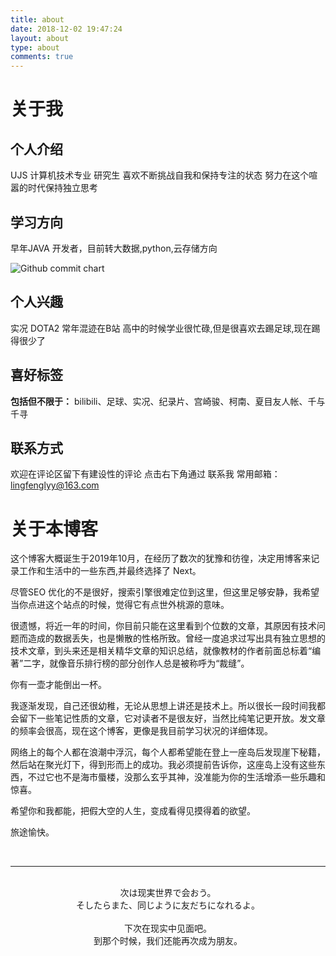```yaml
---
title: about
date: 2018-12-02 19:47:24
layout: about
type: about
comments: true
---
```


# 关于我

##  个人介绍

UJS 计算机技术专业 研究生
喜欢不断挑战自我和保持专注的状态
努力在这个喧嚣的时代保持独立思考


##  学习方向

早年JAVA 开发者，目前转大数据,python,云存储方向


<img src="https://ghchart.rshah.org/grainrain" alt="Github commit chart" />

##  个人兴趣

实况
DOTA2
常年混迹在B站
高中的时候学业很忙碌,但是很喜欢去踢足球,现在踢得很少了



##  喜好标签

**包括但不限于：**
bilibili、足球、实况、纪录片、宫崎骏、柯南、夏目友人帐、千与千寻

##  联系方式

欢迎在评论区留下有建设性的评论
点击右下角通过  联系我
常用邮箱：lingfenglyy@163.com

# 关于本博客

这个博客大概诞生于2019年10月，在经历了数次的犹豫和彷徨，决定用博客来记录工作和生活中的一些东西,并最终选择了 Next。


尽管SEO 优化的不是很好，搜索引擎很难定位到这里，但这里足够安静，我希望当你点进这个站点的时候，觉得它有点世外桃源的意味。

很遗憾，将近一年的时间，你目前只能在这里看到个位数的文章，其原因有技术问题而造成的数据丢失，也是懒散的性格所致。曾经一度追求过写出具有独立思想的技术文章，到头来还是相关精华文章的知识总结，就像教材的作者前面总标着“编著”二字，就像音乐排行榜的部分创作人总是被称呼为“裁缝”。

你有一壶才能倒出一杯。

我逐渐发现，自己还很幼稚，无论从思想上讲还是技术上。所以很长一段时间我都会留下一些笔记性质的文章，它对读者不是很友好，当然比纯笔记更开放。发文章的频率会很高，现在这个博客，更像是我目前学习状况的详细体现。

网络上的每个人都在浪潮中浮沉，每个人都希望能在登上一座岛后发现崖下秘籍，然后站在聚光灯下，得到形而上的成功。我必须提前告诉你，这座岛上没有这些东西，不过它也不是海市蜃楼，没那么玄乎其神，没准能为你的生活增添一些乐趣和惊喜。

希望你和我都能，把假大空的人生，变成看得见摸得着的欲望。

旅途愉快。



<br/>

-------

<br/>

<center>
次は现実世界で会おう。<br/>
そしたらまた、同じように友だちになれるよ。
<br/><br/>
下次在现实中见面吧。<br/>
到那个时候，我们还能再次成为朋友。

</center>

<br/>